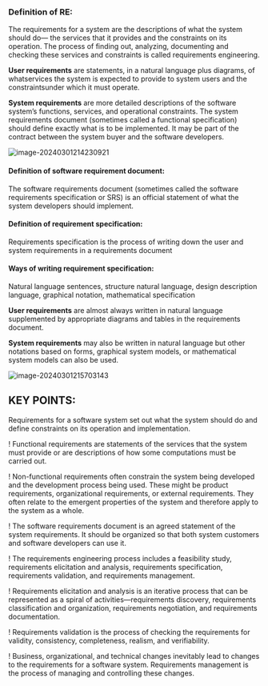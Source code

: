 ### Definition of RE:

The requirements for a system are the descriptions of what the system should do— the services that it provides and the constraints on its operation. The process of finding out, analyzing, documenting and checking these services and constraints is called requirements engineering.

**User requirements** are statements, in a natural language plus diagrams, of whatservices the system is expected to provide to system users and the constraintsunder which it must operate.

**System requirements** are more detailed descriptions of the software system’s functions, services, and operational constraints. The system requirements document (sometimes called a functional specification) should define exactly what is to be implemented. It may be part of the contract between the system buyer and the software developers.

![image-20240301214230921](https://p.ipic.vip/cytafo.png)

#### Definition of software requirement document:

The software requirements document (sometimes called the software requirements specification or SRS) is an official statement of what the system developers should implement.

#### Definition of requirement specification:

Requirements specification is the process of writing down the user and system requirements in a requirements document

#### Ways of writing requirement specification:

Natural language sentences, structure natural language, design description language, graphical notation, mathematical specification

**User requirements** are almost always written in natural language supplemented by appropriate diagrams and tables in the requirements document. 

**System requirements** may also be written in natural language but other notations based on forms, graphical system models, or mathematical system models can also be used.

![image-20240301215703143](https://p.ipic.vip/rpiwub.png)

## KEY POINTS:

Requirements for a software system set out what the system should do and define constraints on its operation and implementation.

! Functional requirements are statements of the services that the system must provide or are descriptions of how some computations must be carried out.

! Non-functional requirements often constrain the system being developed and the development process being used. These might be product requirements, organizational requirements, or external requirements. They often relate to the emergent properties of the system and therefore apply to the system as a whole.

! The software requirements document is an agreed statement of the system requirements. It should be organized so that both system customers and software developers can use it.

! The requirements engineering process includes a feasibility study, requirements elicitation and analysis, requirements specification, requirements validation, and requirements management.

! Requirements elicitation and analysis is an iterative process that can be represented as a spiral of activities—requirements discovery, requirements classification and organization, requirements negotiation, and requirements documentation.

! Requirements validation is the process of checking the requirements for validity, consistency, completeness, realism, and verifiability.

! Business, organizational, and technical changes inevitably lead to changes to the requirements for a software system. Requirements management is the process of managing and controlling these changes.
